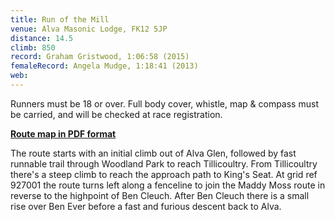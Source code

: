 ```yaml
---
title: Run of the Mill
venue: Alva Masonic Lodge, FK12 5JP
distance: 14.5
climb: 850
record: Graham Gristwood, 1:06:58 (2015)
femaleRecord: Angela Mudge, 1:18:41 (2013)
web: 
---
```

Runners must be 18 or over. Full body cover, whistle, map & compass must be carried, and will be checked at race registration.

[**Route map in PDF format**](http://scottishhillracing.co.uk/Graphics/Maps/RunOfTheMill.pdf)

The route starts with an initial climb out of Alva Glen, followed by fast runnable trail through Woodland Park to reach Tillicoultry. From Tillicoultry there's a steep climb to reach the approach path to King's Seat. At grid ref 927001 the route turns left along a fenceline to join the Maddy Moss route in reverse to the highpoint of Ben Cleuch. After Ben Cleuch there is a small rise over Ben Ever before a fast and furious descent back to Alva.